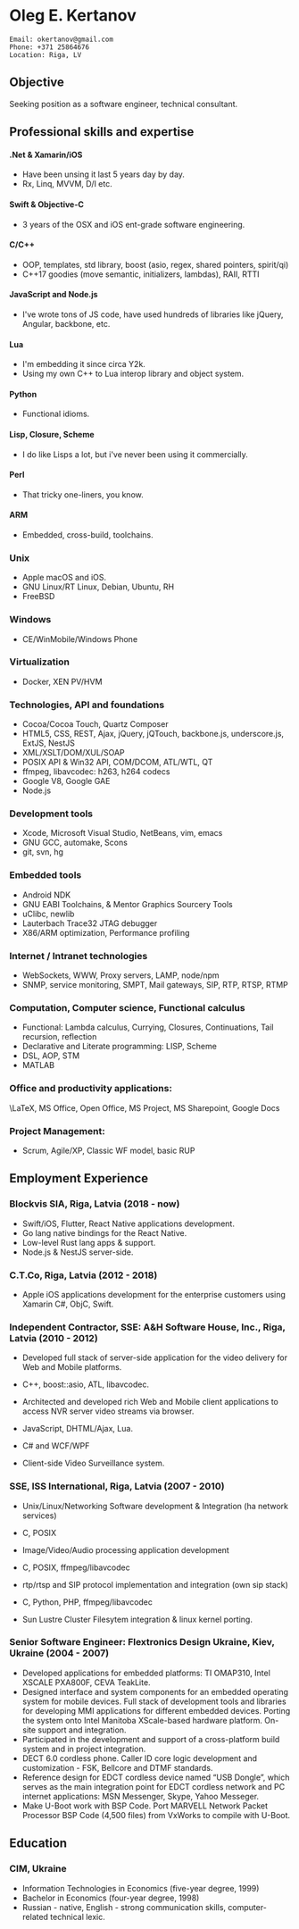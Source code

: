 Oleg E. Kertanov
================

    Email: okertanov@gmail.com
    Phone: +371 25864676
    Location: Riga, LV

Objective
---------
Seeking position as a software engineer, technical consultant.

Professional skills and expertise
---------------------------------
#### .Net & Xamarin/iOS
 - Have been unsing it last 5 years day by day.
 - Rx, Linq, MVVM, D/I etc.
#### Swift & Objective-C
 - 3 years of the OSX and iOS ent-grade software engineering.
#### C/C++
 - OOP, templates, std library, boost (asio, regex, shared pointers, spirit/qi)
 - C++17 goodies (move semantic, initializers, lambdas), RAII, RTTI
#### JavaScript and Node.js
 - I've wrote tons of JS code, have used hundreds of libraries like jQuery, Angular, backbone, etc.
#### Lua
 - I'm embedding it since circa Y2k.
 - Using my own C++ to Lua interop library and object system.
#### Python
 - Functional idioms.
#### Lisp, Closure, Scheme
 - I do like Lisps a lot, but i've never been using it commercially.
#### Perl
 - That tricky one-liners, you know.
#### ARM
 - Embedded, cross-build, toolchains.
### Unix
 - Apple macOS and iOS.
 - GNU Linux/RT Linux, Debian, Ubuntu, RH
 - FreeBSD
### Windows
 - CE/WinMobile/Windows Phone
### Virtualization
 - Docker, XEN PV/HVM
### Technologies, API and foundations
* Cocoa/Cocoa Touch, Quartz Composer
* HTML5, CSS, REST, Ajax, jQuery, jQTouch, backbone.js, underscore.js, ExtJS, NestJS
* XML/XSLT/DOM/XUL/SOAP
* POSIX API & Win32 API, COM/DCOM, ATL/WTL, QT
* ffmpeg, libavcodec: h263, h264 codecs
* Google V8, Google GAE
* Node.js
### Development tools
* Xcode, Microsoft Visual Studio, NetBeans, vim, emacs
* GNU GCC, automake, Scons
* git, svn, hg
### Embedded tools
* Android NDK
* GNU EABI Toolchains, & Mentor Graphics Sourcery Tools
* uClibc, newlib
* Lauterbach Trace32 JTAG debugger
* X86/ARM optimization, Performance profiling
### Internet / Intranet technologies
* WebSockets, WWW, Proxy servers, LAMP, node/npm
* SNMP, service monitoring, SMPT, Mail gateways, SIP, RTP, RTSP, RTMP
### Computation, Computer science, Functional calculus
* Functional: Lambda calculus, Currying, Closures, Continuations, Tail recursion, reflection
* Declarative and Literate programming: LISP, Scheme
* DSL, AOP, STM
* MATLAB
### Office and productivity applications:
\LaTeX, MS Office, Open Office, MS Project, MS Sharepoint, Google Docs
### Project Management:
* Scrum, Agile/XP, Classic WF model, basic RUP

Employment Experience
---------------------
### Blockvis SIA, Riga, Latvia (2018 - now)
* Swift/iOS, Flutter, React Native applications development.
* Go lang native bindings for the React Native.
* Low-level Rust lang apps & support.
* Node.js & NestJS server-side.

### C.T.Co, Riga, Latvia (2012 - 2018)
* Apple iOS applications development for the enterprise customers using Xamarin C#, ObjC, Swift.

### Independent Contractor, SSE: A&H Software House, Inc., Riga, Latvia (2010 - 2012)
* Developed full stack of server-side application for the video delivery for Web and Mobile platforms.
 - C++, boost::asio, ATL, libavcodec.
* Architected and developed rich Web and Mobile client applications to access NVR server video streams via browser.
 - JavaScript, DHTML/Ajax, Lua.
* C# and WCF/WPF
 - Client-side Video Surveillance system.
### SSE, ISS International, Riga, Latvia (2007 - 2010)
* Unix/Linux/Networking Software development & Integration (ha network services)
 - C, POSIX
* Image/Video/Audio processing application development
 - C, POSIX, ffmpeg/libavcodec
* rtp/rtsp and SIP protocol implementation and integration (own sip stack)
 - C, Python, PHP, ffmpeg/libavcodec
* Sun Lustre Cluster Filesytem integration & linux kernel porting.
### Senior Software Engineer: Flextronics Design Ukraine, Kiev, Ukraine (2004 - 2007)
* Developed applications for embedded platforms: TI OMAP310, Intel XSCALE PXA800F, CEVA TeakLite.
* Designed interface and system components for an embedded operating system for mobile devices.
    Full stack of development tools and libraries for developing MMI applications for
    different embedded devices. Porting the system onto Intel Manitoba XScale-based
    hardware platform. On-site support and integration.
* Participated in the development and support of a cross-platform build system and in project integration.
* DECT 6.0 cordless phone. Caller ID core logic development and customization - FSK, Bellcore and DTMF standards.
* Reference design for EDCT cordless device named “USB Dongle”,
    which serves as the main integration point for EDCT cordless network and PC internet applications: MSN Messenger, Skype, Yahoo Messeger.
* Make U-Boot work with BSP Code. Port MARVELL Network Packet Processor BSP Code (4,500 files) from VxWorks to compile with U-Boot.

Education
---------
### CIM, Ukraine
* Information Technologies in Economics (five-year degree, 1999)
* Bachelor in Economics (four-year degree, 1998)
* Russian - native, English - strong communication skills, computer-related technical lexic.

